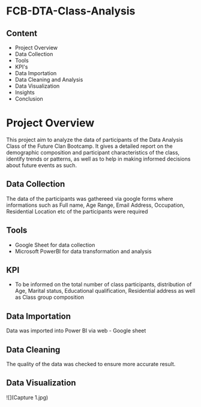 # FCB-DTA-Class-Analysis

## Content
- Project Overview
- Data Collection
- Tools
- KPI's
- Data Importation
- Data Cleaning and Analysis
- Data Visualization
- Insights
- Conclusion

# Project Overview
This project aim to analyze the data of participants of the Data Analysis Class of the Future Clan Bootcamp. It gives a detailed report on the demographic composition and participant characteristics of the class, identify trends or patterns, as well as to help in making informed decisions about future events as such.

## Data Collection
The data of the participants was gathereed via google forms where informations such as Full name, Age Range, Email Address, Occupation, Residential Location etc of the participants were required

## Tools
- Google Sheet for data collection
- Microsoft PowerBI for data transformation and analysis
  
## KPI  
- To be informed on the total number of class participants, distribution of Age, Marital status, Educational qualification, Residential address as well as Class group composition
  
## Data Importation
Data was imported into Power BI via web - Google sheet

## Data Cleaning
The quality of the data was checked to ensure more accurate result. 

## Data Visualization 
![](Capture 1.jpg)
